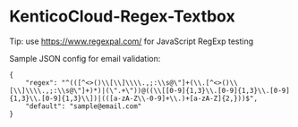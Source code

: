 # KenticoCloud-Regex-Textbox

Tip: use https://www.regexpal.com/ for JavaScript RegExp testing

Sample JSON config for email validation:
```
{
    "regex": "^(([^<>()\\[\\]\\\\.,;:\\s@\"]+(\\.[^<>()\\[\\]\\\\.,;:\\s@\"]+)*)|(\".+\"))@((\\[[0-9]{1,3}\\.[0-9]{1,3}\\.[0-9]{1,3}\\.[0-9]{1,3}\\])|(([a-zA-Z\\-0-9]+\\.)+[a-zA-Z]{2,}))$",
    "default": "sample@email.com"
}
```